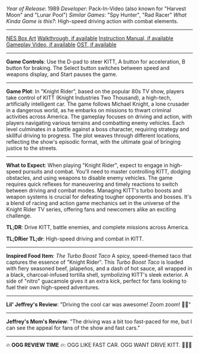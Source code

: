 *Year of Release*: 1989
*Developer*: Pack-In-Video (also known for "Harvest Moon" and "Lunar Pool")
*Similar Games*: "Spy Hunter", "Rad Racer"
*What Kinda Game is this?*: High-speed driving action with combat elements.

---
[NES Box Art](https://www.google.com/search?tbm=isch&q=NES+Box+Art+Knight+Rider) 
[Walkthrough, if available](https://www.google.com/search?q=Walkthrough+NES+Knight+Rider)
[Instruction Manual, if available](https://www.google.com/search?q=NES+Instruction+Manual+Knight+Rider)
[Gameplay Video, if available](https://www.youtube.com/results?search_query=gameplay+NES+Knight+Rider) 
[OST, if available](https://www.youtube.com/results?search_query=NES+Knight+Rider+OST)

- - -
**Game Controls**:
Use the D-pad to steer KITT, A button for acceleration, B button for braking. The Select button switches between speed and weapons display, and Start pauses the game.

- - -
**Game Plot**: 
In "Knight Rider", based on the popular 80s TV show, players take control of KITT (Knight Industries Two Thousand), a high-tech, artificially intelligent car. The game follows Michael Knight, a lone crusader in a dangerous world, as he embarks on missions to thwart criminal activities across America. The gameplay focuses on driving and action, with players navigating various terrains and combatting enemy vehicles. Each level culminates in a battle against a boss character, requiring strategy and skillful driving to progress. The plot weaves through different locations, reflecting the show's episodic format, with the ultimate goal of bringing justice to the streets.

- - -
**What to Expect**: 
When playing "Knight Rider", expect to engage in high-speed pursuits and combat. You'll need to master controlling KITT, dodging obstacles, and using weapons to disable enemy vehicles. The game requires quick reflexes for maneuvering and timely reactions to switch between driving and combat modes. Managing KITT's turbo boosts and weapon systems is crucial for defeating tougher opponents and bosses. It's a blend of racing and action game mechanics set in the universe of the Knight Rider TV series, offering fans and newcomers alike an exciting challenge.

**TL;DR**:
Drive KITT, battle enemies, and complete missions across America.

**TL;DRier TL;dr**: 
High-speed driving and combat in KITT.

---
**Inspired Food Item**: *The Turbo Boost Taco*
A spicy, speed-themed taco that captures the essence of "Knight Rider". This *Turbo Boost Taco* is loaded with fiery seasoned beef, jalapeños, and a dash of hot sauce, all wrapped in a black, charcoal-infused tortilla shell, symbolizing KITT's sleek exterior. A side of "nitro" guacamole gives it an extra kick, perfect for fans looking to fuel their own high-speed adventures.

---
**Lil' Jeffrey's Review**: "Driving the cool car was awesome! Zoom zoom! 🚗💨"

---
**Jeffrey's Mom's Review**: "The driving was a bit too fast-paced for me, but I can see the appeal for fans of the show and fast cars."

---
🔥 **OGG REVIEW TIME** 🔥: OGG LIKE FAST CAR. OGG WANT DRIVE KITT. 🚗💨🔥